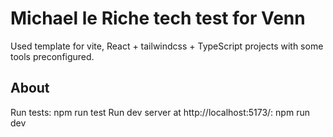 # Michael le Riche tech test for Venn

Used template for vite, React + tailwindcss + TypeScript projects with some tools preconfigured.

## About

Run tests: npm run test
Run dev server at http://localhost:5173/: npm run dev

